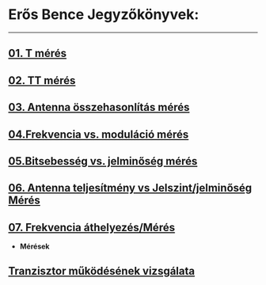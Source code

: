 # Erős Bence Jegyzőkönyvek:

---

## [01. T mérés](https://erosbence27.github.io/jegyzokonyv/T-meres)

## [02. TT mérés](https://erosbence27.github.io/jegyzokonyv/TT-meres)

## [03. Antenna összehasonlítás mérés](https://erosbence27.github.io/jegyzokonyv/antenna_ossz)

## [04.Frekvencia vs. moduláció mérés](https://erosbence27.github.io/jegyzokonyv/freki_modu)

## [05.Bitsebesség vs. jelminőség mérés](https://erosbence27.github.io/jegyzokonyv/bit_jelszint)

## [06. Antenna teljesítmény vs Jelszint/jelminőség Mérés](https://erosbence27.github.io/jegyzokonyv/antenna_meresi_jegyzokonyv)

## [07. Frekvencia áthelyezés/Mérés](https://erosbence27.github.io/jegyzokonyv/6700)


- **Mérések**

## [Tranzisztor működésének vizsgálata](https.//erosbence27.github.io/jegyzokonyv/transistor)